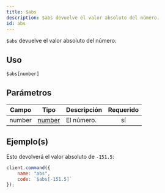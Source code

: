 ```yaml
---
title: $abs
description: $abs devuelve el valor absoluto del número.
id: abs
---
```


`$abs` devuelve el valor absoluto del número.

## Uso

```aoi
$abs[number]
```

## Parámetros

| Campo  | Tipo                                                                                              | Descripción  | Requerido |
| ------ | ------------------------------------------------------------------------------------------------- | ------------ | :-------: |
| number | [number](https://developer.mozilla.org/en-US/docs/Web/JavaScript/Reference/Global_Objects/Number) | El número.   |    sí     |

## Ejemplo(s)

Esto devolverá el valor absoluto de `-151.5`:

```js
client.command({
    name: "abs",
    code: `$abs[-151.5]`
});
```
```